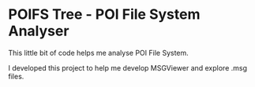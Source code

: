 # POIFS Tree - POI File System Analyser

This little bit of code helps me analyse POI File System.

I developed this project to help me develop MSGViewer and explore .msg files.
